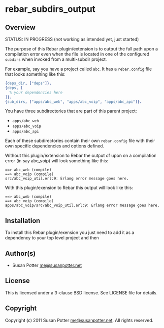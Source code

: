 # rebar_subdirs_output

## Overview

STATUS: IN PROGRESS (not working as intended yet, just started)

The purpose of this Rebar plugin/extension is to output the full path
upon a compilation error even when the file is located in one of the
configured `subdirs` when invoked from a multi-subdir project.

For example, say you have a project called `abc`. It has a
`rebar.config` file that looks something like this:

```erlang
{deps_dir, ["deps"]}.
{deps, [
  % your dependencies here
]}.
{sub_dirs, ["apps/abc_web", "apps/abc_voip", "apps/abc_api"]}.
```

You have three subdirectories that are part of this parent project:
* `apps/abc_web`
* `apps/abc_voip`
* `apps/abc_api`

Each of these subdirectories contain their own `rebar.config` file with
their own specific dependencies and options defined.

Without this plugin/extension to Rebar the output of upon on a
compilation error (in say abc_voip) will look something like this:

```
==> abc_web (compile)
==> abc_voip (compile)
src/abc_voip_util.erl:9: Erlang error message goes here.
```

With this plugin/exension to Rebar this output will look like this:

```
==> abc_web (compile)
==> abc_voip (compile)
apps/abc_voip/src/abc_voip_util.erl:9: Erlang error message goes here.
```

## Installation

To install this Rebar plugin/exension you just need to add it as a
dependency to your top level project and then

## Author(s)

* Susan Potter <me@susanpotter.net>

## License

This is licensed under a 3-clause BSD license. See LICENSE file for details.

## Copyright

Copyright (c) 2011 Susan Potter <me@susanpotter.net>.  All rights reserved.
